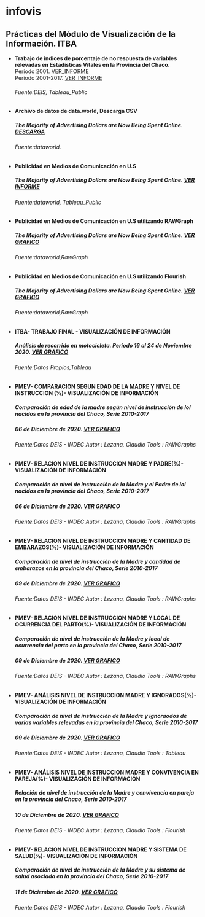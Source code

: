 # infovis

## Prácticas del Módulo de Visualización de la Información. ITBA

  - **Trabajo de indices de porcentaje de no respuesta de variables relevadas en Estadisticas Vitales en la Provincia del Chaco.**  
    Periodo 2001. [VER_INFORME](https://cdlezana.github.io/infovis/Nac_NR_2001.html)  
    Periodo 2001-2017. [VER_INFORME](https://cdlezana.github.io/infovis/Chaco_Nac_2001_2017.html)  
    ###### Fuente:DEIS, Tableau_Public

  - **Archivo de datos de data.world, Descarga CSV**  
    ##### The Majority of Advertising Dollars are Now Being Spent Online.  [DESCARGA](https://cdlezana.github.io/infovis/w46_data.tsv)  
    ###### Fuente:dataworld.

  - **Publicidad en Medios de Comunicación en U.S**  
    ##### The Majority of Advertising Dollars are Now Being Spent Online. [VER INFORME](https://cdlezana.github.io/infovis/public_medios.html)
    ###### Fuente:dataworld, Tableau_Public
    
  - **Publicidad en Medios de Comunicación en U.S utilizando RAWGraph**  
    ##### The Majority of Advertising Dollars are Now Being Spent Online. [VER GRAFICO](https://cdlezana.github.io/infovis//w46_streamgraph.html)
    ###### Fuente:dataworld,RawGraph  
  
  - **Publicidad en Medios de Comunicación en U.S utilizando Flourish**  
    ##### The Majority of Advertising Dollars are Now Being Spent Online. [VER GRAFICO](https://cdlezana.github.io/infovis//w46_flourish.html)
    ###### Fuente:dataworld,RawGraph

  - **ITBA- TRABAJO FINAL - VISUALIZACIÓN DE INFORMACIÓN**  
    ##### Análisis de recorrido en motocicleta. Período 16 al 24 de Noviembre 2020. [VER GRAFICO](https://cdlezana.github.io/infovis/tp_final_Moto.html)
    ###### Fuente:Datos Propios,Tableau

 - **PMEV- COMPARACION SEGUN EDAD DE LA MADRE Y NIVEL DE INSTRUCCION (%)- VISUALIZACIÓN DE INFORMACIÓN**  
    ##### Comparación de edad de la madre según nivel de instrucción de lol nacidos en la provincia del Chaco, Serie 2010-2017  
    ##### 06 de Diciembre de 2020. [VER GRAFICO](https://cdlezana.github.io/infovis/Nac_Relac_Nivel_Instr.html)
    ###### Fuente:Datos DEIS - INDEC Autor : Lezana, Claudio Tools : RAWGraphs
    
  - **PMEV- RELACION NIVEL DE INSTRUCCION MADRE Y PADRE(%)- VISUALIZACIÓN DE INFORMACIÓN**  
    ##### Comparación de nivel de instrucción de la Madre y el Padre de lol nacidos en la provincia del Chaco, Serie 2010-2017  
    ##### 06 de Diciembre de 2020. [VER GRAFICO](https://cdlezana.github.io/infovis/Rel_Nivel_Instr_Md_Pd.html)
    ###### Fuente:Datos DEIS - INDEC Autor : Lezana, Claudio Tools : RAWGraphs   

- **PMEV- RELACION NIVEL DE INSTRUCCION MADRE Y CANTIDAD DE EMBARAZOS(%)- VISUALIZACIÓN DE INFORMACIÓN**  
    ##### Comparación de nivel de instrucción de la Madre y cantidad de embarazos en la provincia del Chaco, Serie 2010-2017  
    ##### 09 de Diciembre de 2020. [VER GRAFICO](https://cdlezana.github.io/infovis/Rel_Nivel_Instr_Md_Cant_Embarazo.html)
    ###### Fuente:Datos DEIS - INDEC Autor : Lezana, Claudio Tools : RAWGraphs
    
- **PMEV- RELACION NIVEL DE INSTRUCCION MADRE Y LOCAL DE OCURRENCIA DEL PARTO(%)- VISUALIZACIÓN DE INFORMACIÓN**  
    ##### Comparación de nivel de instrucción de la Madre y local de ocurrencia del parto en la provincia del Chaco, Serie 2010-2017  
    ##### 09 de Diciembre de 2020. [VER GRAFICO](https://cdlezana.github.io/infovis/Rel_Nivel_Instr_Md_Local_Ocurrencia.html)
    ###### Fuente:Datos DEIS - INDEC Autor : Lezana, Claudio Tools : RAWGraphs
    
- **PMEV- ANÁLISIS NIVEL DE INSTRUCCION MADRE Y IGNORADOS(%)- VISUALIZACIÓN DE INFORMACIÓN**  
    ##### Comparación de nivel de instrucción de la Madre y ignoraodos de varias variables relevadas en la provincia del Chaco, Serie 2010-2017  
    ##### 09 de Diciembre de 2020. [VER GRAFICO](https://cdlezana.github.io/infovis/PMEV_Analisis_R2.html)
    ###### Fuente:Datos DEIS - INDEC Autor : Lezana, Claudio Tools : Tableau


- **PMEV- ANÁLISIS NIVEL DE INSTRUCCION MADRE Y CONVIVENCIA EN PAREJA(%)- VISUALIZACIÓN DE INFORMACIÓN**  
    ##### Relación de nivel de instrucción de la Madre y convivencia en pareja en la provincia del Chaco, Serie 2010-2017  
    ##### 10 de Diciembre de 2020. [VER GRAFICO](https://cdlezana.github.io/infovis/PMEV_CONV_PAREJA.html)
    ###### Fuente:Datos DEIS - INDEC Autor : Lezana, Claudio Tools : Flourish

- **PMEV- RELACION NIVEL DE INSTRUCCION MADRE Y SISTEMA DE SALUD(%)- VISUALIZACIÓN DE INFORMACIÓN**  
    ##### Comparación de nivel de instrucción de la Madre y su sistema de salud asociada en la provincia del Chaco, Serie 2010-2017  
    ##### 11 de Diciembre de 2020. [VER GRAFICO](https://cdlezana.github.io/infovis/PMEV_SIST_SALUD.html)
    ###### Fuente:Datos DEIS - INDEC Autor : Lezana, Claudio Tools : Flourish
